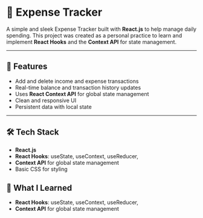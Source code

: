 # 💸 Expense Tracker

A simple and sleek Expense Tracker built with **React.js** to help manage daily spending. This project was created as a personal practice to learn and implement **React Hooks** and the **Context API** for state management.

---

## 🚀 Features

- Add and delete income and expense transactions
- Real-time balance and transaction history updates
- Uses **React Context API** for global state management
- Clean and responsive UI
- Persistent data with local state

---

## 🛠️ Tech Stack

- **React.js**
- **React Hooks**: useState, useContext, useReducer,
- **Context API** for global state management
- Basic CSS for styling 


## 🧠 What I Learned
- **React Hooks**: useState, useContext, useReducer,
- **Context API** for global state management
